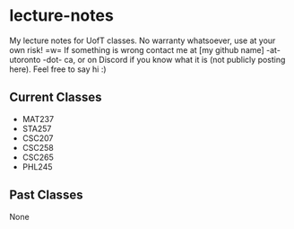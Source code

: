 # lecture-notes

My lecture notes for UofT classes. No warranty whatsoever, use at your own risk! =w= If something is wrong contact me at [my github name] -at- utoronto -dot- ca, or on Discord if you know what it is (not publicly posting here). Feel free to say hi :)

## Current Classes
- MAT237
- STA257
- CSC207
- CSC258
- CSC265
- PHL245

## Past Classes
None
